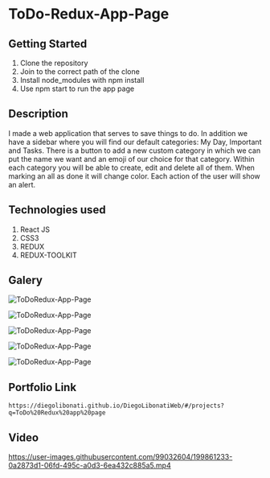 # ToDo-Redux-App-Page

## Getting Started

1. Clone the repository
2. Join to the correct path of the clone
3. Install node_modules with npm install
4. Use npm start to run the app page

## Description

I made a web application that serves to save things to do. In addition we have a sidebar where you will find our default categories: My Day, Important and Tasks. There is a button to add a new custom category in which we can put the name we want and an emoji of our choice for that category. Within each category you will be able to create, edit and delete all of them. When marking an all as done it will change color. Each action of the user will show an alert.

## Technologies used

1. React JS
2. CSS3
3. REDUX
4. REDUX-TOOLKIT

## Galery

![ToDoRedux-App-Page](https://raw.githubusercontent.com/DiegoLibonati/DiegoLibonatiWeb/main/data/projects/React/Imagenes/reduxtodo-0.jpg)

![ToDoRedux-App-Page](https://raw.githubusercontent.com/DiegoLibonati/DiegoLibonatiWeb/main/data/projects/React/Imagenes/reduxtodo-1.jpg)

![ToDoRedux-App-Page](https://raw.githubusercontent.com/DiegoLibonati/DiegoLibonatiWeb/main/data/projects/React/Imagenes/reduxtodo-2.jpg)

![ToDoRedux-App-Page](https://raw.githubusercontent.com/DiegoLibonati/DiegoLibonatiWeb/main/data/projects/React/Imagenes/reduxtodo-3.jpg)

![ToDoRedux-App-Page](https://raw.githubusercontent.com/DiegoLibonati/DiegoLibonatiWeb/main/data/projects/React/Imagenes/reduxtodo-4.jpg)

## Portfolio Link

`https://diegolibonati.github.io/DiegoLibonatiWeb/#/projects?q=ToDo%20Redux%20app%20page`

## Video



https://user-images.githubusercontent.com/99032604/199861233-0a2873d1-06fd-495c-a0d3-6ea432c885a5.mp4

